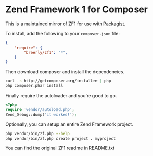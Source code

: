 Zend Framework 1 for Composer
=============================

This is a maintained mirror of ZF1 for use with [Packagist](http://packagist.org/packages/breerly/zf1). 

To install, add the following to your `composer.json` file:

```json
{
    "require": {
        "breerly/zf1": "*",
    }
}
```

Then download composer and install the dependencies.

```sh
curl -s http://getcomposer.org/installer | php
php composer.phar install
```

Finally require the autoloader and you're good to go.

```php
<?php
require 'vendor/autoload.php';
Zend_Debug::dump('it worked!');
```

Optionally, you can setup an entire Zend Framework project.

```sh
php vendor/bin/zf.php --help
php vendor/bin/zf.php create project . myproject
```

You can find the original ZF1 readme in README.txt

